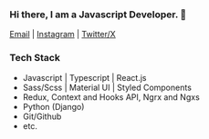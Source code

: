 ### Hi there, I am a Javascript Developer. 👋


<a href="mailto:nezerovabuzar@gmail.com" target="_blank">Email<a/> | <a href="https://www.instagram.com/nzrv.0/" target="_blank">Instagram<a/> | <a href="https://twitter.com/nzrv0/" target="_blank">Twitter/X<a/>


### Tech Stack
- Javascript | Typescript | React.js
- Sass/Scss | Material UI | Styled Components
- Redux, Context and Hooks API, Ngrx and Ngxs
- Python (Django)
- Git/Github
- etc.

